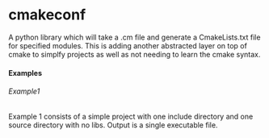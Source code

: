 # cmakeconf
A python library which will take a .cm file and generate a CmakeLists.txt file for specified modules.
This is adding another abstracted layer on top of cmake to simplfy projects as well as not needing to learn the cmake syntax.

#### Examples
###### Example1 
Example 1 consists of a simple project with one include directory and one source directory with no libs.
Output is a single executable file.
